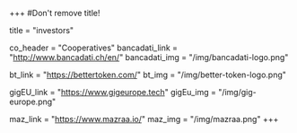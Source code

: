 +++
#Don't remove title!

title = "investors"

co_header = "Cooperatives"
bancadati_link = "http://www.bancadati.ch/en/"
bancadati_img = "/img/bancadati-logo.png"

bt_link = "https://bettertoken.com/"
bt_img = "/img/better-token-logo.png"

gigEU_link = "https://www.gigeurope.tech"
gigEu_img = "/img/gig-europe.png"

maz_link = "https://www.mazraa.io/"
maz_img = "/img/mazraa.png"
+++